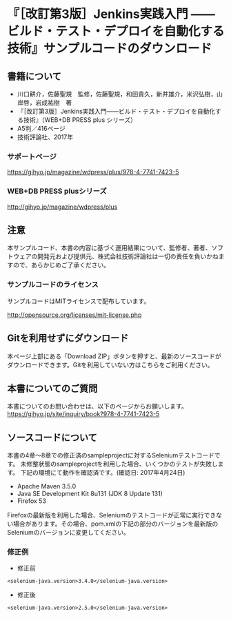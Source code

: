 # 『［改訂第3版］Jenkins実践入門 ――ビルド・テスト・デプロイを自動化する技術』サンプルコードのダウンロード

## 書籍について
- 川口耕介，佐藤聖規　監修，佐藤聖規，和田貴久，新井雄介，米沢弘樹，山岸啓，岩成祐樹　著
- 『［改訂第3版］Jenkins実践入門――ビルド・テスト・デプロイを自動化する技術』（WEB+DB PRESS plus シリーズ）
- A5判／416ページ
- 技術評論社、2017年

### サポートページ
https://gihyo.jp/magazine/wdpress/plus/978-4-7741-7423-5

### WEB+DB PRESS plusシリーズ
http://gihyo.jp/magazine/wdpress/plus

## 注意
本サンプルコード、本書の内容に基づく運用結果について、監修者、著者、ソフトウェアの開発元および提供元、株式会社技術評論社は一切の責任を負いかねますので、あらかじめご了承ください。

### サンプルコードのライセンス
サンプルコードはMITライセンスで配布しています。

http://opensource.org/licenses/mit-license.php

## Gitを利用せずにダウンロード
本ページ上部にある「Download ZIP」ボタンを押すと、最新のソースコードがダウンロードできます。Gitを利用していない方はこちらをご利用ください。

## 本書についてのご質問
本書についてのお問い合わせは、以下のページからお願いします。
https://gihyo.jp/site/inquiry/book?978-4-7741-7423-5

## ソースコードについて
本書の4章〜8章での修正済のsampleprojectに対するSeleniumテストコードです。
未修整状態のsampleprojectを利用した場合、いくつかのテストが失敗します。
下記の環境にて動作を確認済です。(確認日: 2017年4月24日)
* Apache Maven 3.5.0
* Java SE Development Kit 8u131 (JDK 8 Update 131)
* Firefox 53

Firefoxの最新版を利用した場合、Seleniumのテストコードが正常に実行できない場合があります。その場合、pom.xmlの下記の部分のバージョンを最新版のSeleniumのバージョンに変更してください。

### 修正例

* 修正前
```
<selenium-java.version>3.4.0</selenium-java.version>
```

* 修正後
```
<selenium-java.version>2.5.0</selenium-java.version>
```
